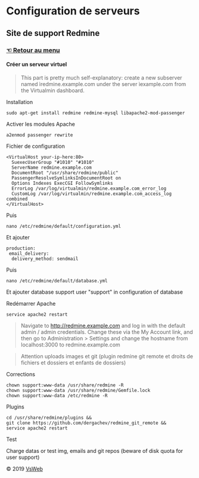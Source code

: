 Configuration de serveurs
==
Site de support Redmine
-
### [&#9756; Retour au menu](../README.md)
#### Créer un serveur virtuel
> This part is pretty much self-explanatory: create a new subserver named ìredmine.example.com under the server ìexample.com from the Virtualmin dashboard.

Installation

    sudo apt-get install redmine redmine-mysql libapache2-mod-passenger


Activer les modules Apache

    a2enmod passenger rewrite

Fichier de configuration

    <VirtualHost your-ip-here:80>
      SuexecUserGroup "#1010" "#1010"
      ServerName redmine.example.com
      DocumentRoot "/usr/share/redmine/public"
      PassengerResolveSymlinksInDocumentRoot on
      Options Indexes ExecCGI FollowSymlinks
      ErrorLog /var/log/virtualmin/redmine.example.com_error_log
      CustomLog /var/log/virtualmin/redmine.example.com_access_log combined
    </VirtualHost>

Puis

    nano /etc/redmine/default/configuration.yml
    
Et ajouter

    production:
     email_delivery:
      delivery_method: sendmail
 
Puis 

    nano /etc/redmine/default/database.yml
    
Et ajouter database support user "support" in configuration of database

  
Redémarrer Apache

    service apache2 restart

> Navigate to http://redmine.example.com and log in with the default admin / admin credentials. Change these via the My Account link, and then go to Administration > Settings and change the hostname from localhost:3000 to redmine.example.com

> Attention uploads images et git (plugin redmine git remote et droits de fichiers et dossiers et enfants de dossiers)

Corrections

    chown support:www-data /usr/share/redmine -R
    chown support:www-data /usr/share/redmine/Gemfile.lock
    chown support:www-data /etc/redmine -R

Plugins
 
    cd /usr/share/redmine/plugins &&
    git clone https://github.com/dergachev/redmine_git_remote &&
    service apache2 restart

Test

Charge datas or test img, emails and git repos (beware of disk quota for user support)

&copy; 2019 [VsWeb](https://vsweb.be) 

















